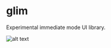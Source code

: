 # glim

Experimental immediate mode UI library.

![alt 
text](https://raw.githubusercontent.com/santaclose/glim/main/demo.png)
